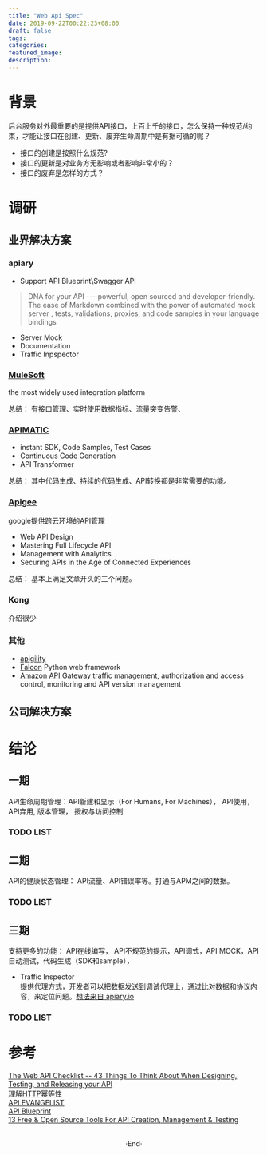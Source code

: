 ```yaml
---
title: "Web Api Spec"
date: 2019-09-22T00:22:23+08:00
draft: false
tags: 
categories: 
featured_image: 
description: 
---
```


# 背景
后台服务对外最重要的是提供API接口，上百上千的接口，怎么保持一种规范/约束，才能让接口在创建、更新、废弃生命周期中是有据可循的呢？ 

* 接口的创建是按照什么规范?  
* 接口的更新是对业务方无影响或者影响非常小的？  
* 接口的废弃是怎样的方式？  

# 调研
## 业界解决方案 

### apiary  

- Support API Blueprint\Swagger API  

> DNA for your API --- powerful, open sourced and developer-friendly. The ease of Markdown combined with the power of automated mock server , tests, validations, proxies, and code samples in your language bindings    

- Server Mock
- Documentation
- Traffic Inpspector  

### [MuleSoft](https://www.mulesoft.com/platform/api/manager) 
the most widely used integration platform  

总结： 有接口管理、实时使用数据指标、流量突变告警、

###  [APIMATIC](https://www.apimatic.io/)
- instant SDK, Code Samples, Test Cases  
- Continuous Code Generation
- API Transformer

总结： 其中代码生成、持续的代码生成、API转换都是非常需要的功能。  

###  [Apigee ](cloud.google.com/apigee)  
google提供跨云环境的API管理

* Web API Design 
* Mastering Full Lifecycle API 
* Management with Analytics 
* Securing APIs in the Age of Connected Experiences 

总结： 基本上满足文章开头的三个问题。  

### Kong 
介绍很少  
### 其他

* [apigility ]( www.apigility.org )  
* [Falcon]() Python web framework   
* [Amazon API Gateway]() traffic management, authorization and access control, monitoring and API version management  
## 公司解决方案

# 结论 
## 一期
API生命周期管理：API新建和显示（For Humans, For Machines）， API使用， API弃用, 版本管理， 授权与访问控制   

### TODO LIST

## 二期
API的健康状态管理： API流量、API错误率等。打通与APM之间的数据。
### TODO LIST
## 三期
支持更多的功能： API在线编写， API不规范的提示，API调式，API MOCK，API自动测试，代码生成（SDK和sample），

- Traffic Inspector   
提供代理方式，开发者可以把数据发送到调试代理上，通过比对数据和协议内容，来定位问题。[想法来自 apiary.io](apiary.io)  

### TODO LIST
# 参考 

[The Web API Checklist -- 43 Things To Think About When Designing, Testing, and Releasing your API](https://mathieu.fenniak.net/the-api-checklist/)  
[理解HTTP幂等性](https://www.cnblogs.com/weidagang2046/archive/2011/06/04/idempotence.html)   
[API EVANGELIST](http://design.apievangelist.com)  
[API Blueprint](https://apiblueprint.org)  
[13 Free & Open Source Tools For API Creation, Management & Testing](https://www.how2shout.com/tools/free-open-source-tools-api-creation-management-testing.html#comments)  


<br>

<center>  ·End·  </center>
